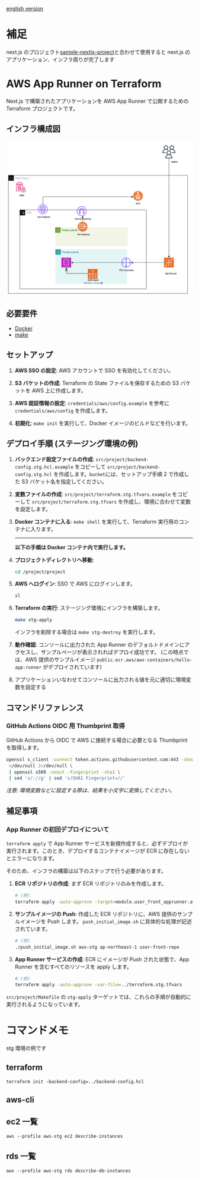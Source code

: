 [english version](https://github.com/campbel2525/sample-apprunner-terraform/blob/main/README-ENGLISH.md)

# 補足

next.js のプロジェクト[sample-nextjs-project](https://github.com/campbel2525/sample-nextjs-project/)と合わせて使用すると next.js のアプリケーション、インフラ周りが完了します

# AWS App Runner on Terraform

Next.js で構築されたアプリケーションを AWS App Runner で公開するための Terraform プロジェクトです。

## インフラ構成図

![インフラ構成図](https://github.com/campbel2525/sample-apprunner-terraform/blob/main/docs/%E3%82%A4%E3%83%B3%E3%83%95%E3%83%A9%E6%A7%8B%E6%88%90%E5%9B%B3/%E3%82%A4%E3%83%B3%E3%83%95%E3%83%A9%E6%A7%8B%E6%88%90%E5%9B%B3.png)

## 必要要件

- [Docker](https://www.docker.com/)
- [make](https://www.gnu.org/software/make/)

## セットアップ

1.  **AWS SSO の設定**:
    AWS アカウントで SSO を有効化してください。

2.  **S3 バケットの作成**:
    Terraform の State ファイルを保存するための S3 バケットを AWS 上に作成します。

3.  **AWS 認証情報の設定**:
    `credentials/aws/config.example` を参考に `credentials/aws/config` を作成します。

4.  **初期化**:
    `make init` を実行して、Docker イメージのビルドなどを行います。

## デプロイ手順 (ステージング環境の例)

1.  **バックエンド設定ファイルの作成**:
    `src/project/backend-config.stg.hcl.example` をコピーして `src/project/backend-config.stg.hcl` を作成します。`bucket`には、セットアップ手順 2 で作成した S3 バケット名を指定してください。

2.  **変数ファイルの作成**:
    `src/project/terraform.stg.tfvars.example` をコピーして `src/project/terraform.stg.tfvars` を作成し、環境に合わせて変数を設定します。

3.  **Docker コンテナに入る**:
    `make shell` を実行して、Terraform 実行用のコンテナに入ります。

    ***

    **以下の手順は Docker コンテナ内で実行します。**

4.  **プロジェクトディレクトリへ移動**:

    ```sh
    cd /project/project
    ```

5.  **AWS へログイン**:
    SSO で AWS にログインします。

    ```sh
    sl
    ```

6.  **Terraform の実行**:
    ステージング環境にインフラを構築します。

    ```sh
    make stg-apply
    ```

    インフラを削除する場合は `make stg-destroy` を実行します。

7.  **動作確認**:
    コンソールに出力された App Runner のデフォルトドメインにアクセスし、サンプルページが表示されればデプロイ成功です。
    (この時点では、AWS 提供のサンプルイメージ `public.ecr.aws/aws-containers/hello-app-runner` がデプロイされています)

8.  アプリケーションいなわせてコンソールに出力される値を元に適切に環境変数を設定する

## コマンドリファレンス

### GitHub Actions OIDC 用 Thumbprint 取得

GitHub Actions から OIDC で AWS に接続する場合に必要となる Thumbprint を取得します。

```sh
openssl s_client -connect token.actions.githubusercontent.com:443 -showcerts \
 </dev/null 2>/dev/null \
 | openssl x509 -noout -fingerprint -sha1 \
 | sed 's/://g' | sed 's/SHA1 Fingerprint=//'
```

_注意: 環境変数などに設定する際は、結果を小文字に変換してください。_

## 補足事項

### App Runner の初回デプロイについて

`terraform apply` で App Runner サービスを新規作成すると、必ずデプロイが実行されます。このとき、デプロイするコンテナイメージが ECR に存在しないとエラーになります。

そのため、インフラの構築は以下のステップで行う必要があります。

1.  **ECR リポジトリの作成**:
    まず ECR リポジトリのみを作成します。

    ```sh
    # (例)
    terraform apply -auto-approve -target=module.user_front_apprunner.aws_ecr_repository.app -var-file=../terraform.stg.tfvars
    ```

2.  **サンプルイメージの Push**:
    作成した ECR リポジトリに、AWS 提供のサンプルイメージを Push します。
    `push_initial_image.sh` に具体的な処理が記述されています。

    ```sh
    # (例)
    ./push_initial_image.sh aws-stg ap-northeast-1 user-front-repo
    ```

3.  **App Runner サービスの作成**:
    ECR にイメージが Push された状態で、App Runner を含むすべてのリソースを apply します。
    ```sh
    # (例)
    terraform apply -auto-approve -var-file=../terraform.stg.tfvars
    ```

`src/project/Makefile` の `stg-apply` ターゲットでは、これらの手順が自動的に実行されるようになっています。

# コマンドメモ

stg 環境の例です

## terraform

```
terraform init -backend-config=../backend-config.hcl
```

## aws-cli

## ec2 一覧

```
aws --profile aws-stg ec2 describe-instances
```

## rds 一覧

```
aws --profile aws-stg rds describe-db-instances
```
